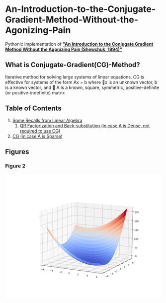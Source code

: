 # An-Introduction-to-the-Conjugate-Gradient-Method-Without-the-Agonizing-Pain
Pythonic implementation of __["An Introduction to the Conjugate Gradient Method Without the Agonizing Pain (Shewchuk, 1994)"](http://www.cs.cmu.edu/~quake-papers/painless-conjugate-gradient.pdf)__

## What is Conjugate-Gradient(CG)-Method?
Iterative method for solving large systems of linear equations. CG is effective
for systems of the form Ax = b where x is an unknown vector, b is a known vector, and 
A is a known, square, symmetric, positive-definite (or positive-indefinite) matrix

## Table of Contents

1. [Some Recalls from Linear Algebra](#)
    1. [QR Factorization and Back-substitution (in case A is Dense, not required to use CG)](#)
2. [CG (in case A is Sparse)](#)

## Figures

### Figure 2
<p align="center">
  <img src="/figures/2.png">
</p>

